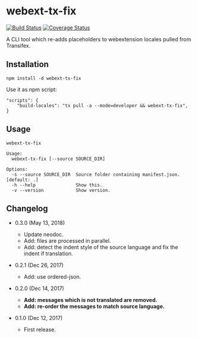 webext-tx-fix
=============

[![Build Status](https://travis-ci.org/eight04/webext-tx-fix.svg?branch=master)](https://travis-ci.org/eight04/webext-tx-fix)
[![Coverage Status](https://coveralls.io/repos/github/eight04/webext-tx-fix/badge.svg?branch=master)](https://coveralls.io/github/eight04/webext-tx-fix?branch=master)

A CLI tool which re-adds placeholders to webextension locales pulled from Transifex.

Installation
------------
```
npm install -d webext-tx-fix
```

Use it as npm script:

```
"scripts": {
	"build-locales": "tx pull -a --mode=developer && webext-tx-fix",
}
```

Usage
-----
<!-- $inline.start("./cli.js|docstring|markdown:codeblock") -->
```
webext-tx-fix

Usage:
  webext-tx-fix [--source SOURCE_DIR]

Options:
  -s --source SOURCE_DIR  Source folder containing manifest.json. [default: .]
  -h --help               Show this.
  -v --version            Show version.
```
<!-- $inline.end -->

Changelog
---------

* 0.3.0 (May 13, 2018)

  - Update neodoc.
  - Add: files are processed in parallel.
  - Add: detect the indent style of the source language and fix the indent if translation.

* 0.2.1 (Dec 26, 2017)

	- Add: use ordered-json.

* 0.2.0 (Dec 14, 2017)

	- **Add: messages which is not translated are removed.**
	- **Add: re-order the messages to match source language.**

* 0.1.0 (Dec 12, 2017)

    - First release.
